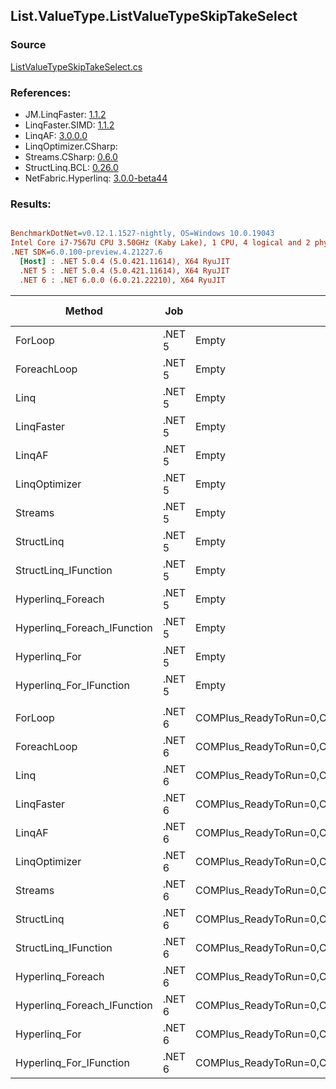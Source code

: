 ﻿## List.ValueType.ListValueTypeSkipTakeSelect

### Source
[ListValueTypeSkipTakeSelect.cs](../LinqBenchmarks/List/ValueType/ListValueTypeSkipTakeSelect.cs)

### References:
- JM.LinqFaster: [1.1.2](https://www.nuget.org/packages/JM.LinqFaster/1.1.2)
- LinqFaster.SIMD: [1.1.2](https://www.nuget.org/packages/LinqFaster.SIMD/1.0.3)
- LinqAF: [3.0.0.0](https://www.nuget.org/packages/LinqAF/3.0.0.0)
- LinqOptimizer.CSharp: [](https://www.nuget.org/packages/LinqOptimizer.CSharp/)
- Streams.CSharp: [0.6.0](https://www.nuget.org/packages/Streams.CSharp/0.6.0)
- StructLinq.BCL: [0.26.0](https://www.nuget.org/packages/StructLinq/0.26.0)
- NetFabric.Hyperlinq: [3.0.0-beta44](https://www.nuget.org/packages/NetFabric.Hyperlinq/3.0.0-beta44)

### Results:
``` ini

BenchmarkDotNet=v0.12.1.1527-nightly, OS=Windows 10.0.19043
Intel Core i7-7567U CPU 3.50GHz (Kaby Lake), 1 CPU, 4 logical and 2 physical cores
.NET SDK=6.0.100-preview.4.21227.6
  [Host] : .NET 5.0.4 (5.0.421.11614), X64 RyuJIT
  .NET 5 : .NET 5.0.4 (5.0.421.11614), X64 RyuJIT
  .NET 6 : .NET 6.0.0 (6.0.21.22210), X64 RyuJIT


```
|                      Method |    Job |                                                   EnvironmentVariables |  Runtime | Skip | Count |      Mean |     Error |    StdDev | Ratio | RatioSD |   Gen 0 |  Gen 1 | Gen 2 | Allocated |
|---------------------------- |------- |----------------------------------------------------------------------- |--------- |----- |------ |----------:|----------:|----------:|------:|--------:|--------:|-------:|------:|----------:|
|                     ForLoop | .NET 5 |                                                                  Empty | .NET 5.0 | 1000 |   100 |  1.786 μs | 0.0060 μs | 0.0053 μs |  1.00 |    0.00 |       - |      - |     - |         - |
|                 ForeachLoop | .NET 5 |                                                                  Empty | .NET 5.0 | 1000 |   100 |  7.031 μs | 0.0374 μs | 0.0331 μs |  3.94 |    0.03 |  0.0458 |      - |     - |      96 B |
|                        Linq | .NET 5 |                                                                  Empty | .NET 5.0 | 1000 |   100 |  2.640 μs | 0.0072 μs | 0.0067 μs |  1.48 |    0.01 |  0.1526 |      - |     - |     320 B |
|                  LinqFaster | .NET 5 |                                                                  Empty | .NET 5.0 | 1000 |   100 |  5.287 μs | 0.0694 μs | 0.0615 μs |  2.96 |    0.04 |  9.2545 |      - |     - |  19,368 B |
|                      LinqAF | .NET 5 |                                                                  Empty | .NET 5.0 | 1000 |   100 | 11.638 μs | 0.2000 μs | 0.2600 μs |  6.49 |    0.16 |       - |      - |     - |         - |
|               LinqOptimizer | .NET 5 |                                                                  Empty | .NET 5.0 | 1000 |   100 | 73.510 μs | 1.0621 μs | 0.9934 μs | 41.23 |    0.51 | 76.7822 |      - |     - | 162,310 B |
|                     Streams | .NET 5 |                                                                  Empty | .NET 5.0 | 1000 |   100 | 19.879 μs | 0.2366 μs | 0.2213 μs | 11.13 |    0.14 |  0.5493 |      - |     - |   1,176 B |
|                  StructLinq | .NET 5 |                                                                  Empty | .NET 5.0 | 1000 |   100 |  1.947 μs | 0.0053 μs | 0.0047 μs |  1.09 |    0.00 |  0.0572 |      - |     - |     120 B |
|        StructLinq_IFunction | .NET 5 |                                                                  Empty | .NET 5.0 | 1000 |   100 |  1.779 μs | 0.0049 μs | 0.0044 μs |  1.00 |    0.00 |       - |      - |     - |         - |
|           Hyperlinq_Foreach | .NET 5 |                                                                  Empty | .NET 5.0 | 1000 |   100 |  1.987 μs | 0.0068 μs | 0.0064 μs |  1.11 |    0.01 |       - |      - |     - |         - |
| Hyperlinq_Foreach_IFunction | .NET 5 |                                                                  Empty | .NET 5.0 | 1000 |   100 |  1.746 μs | 0.0028 μs | 0.0024 μs |  0.98 |    0.00 |       - |      - |     - |         - |
|               Hyperlinq_For | .NET 5 |                                                                  Empty | .NET 5.0 | 1000 |   100 |  1.982 μs | 0.0052 μs | 0.0049 μs |  1.11 |    0.00 |       - |      - |     - |         - |
|     Hyperlinq_For_IFunction | .NET 5 |                                                                  Empty | .NET 5.0 | 1000 |   100 |  1.738 μs | 0.0053 μs | 0.0047 μs |  0.97 |    0.00 |       - |      - |     - |         - |
|                             |        |                                                                        |          |      |       |           |           |           |       |         |         |        |       |           |
|                     ForLoop | .NET 6 | COMPlus_ReadyToRun=0,COMPlus_TC_QuickJitForLoops=1,COMPlus_TieredPGO=1 | .NET 6.0 | 1000 |   100 |  1.759 μs | 0.0034 μs | 0.0032 μs |  1.00 |    0.00 |       - |      - |     - |         - |
|                 ForeachLoop | .NET 6 | COMPlus_ReadyToRun=0,COMPlus_TC_QuickJitForLoops=1,COMPlus_TieredPGO=1 | .NET 6.0 | 1000 |   100 |  7.806 μs | 0.0370 μs | 0.0309 μs |  4.44 |    0.02 |  0.0458 |      - |     - |      96 B |
|                        Linq | .NET 6 | COMPlus_ReadyToRun=0,COMPlus_TC_QuickJitForLoops=1,COMPlus_TieredPGO=1 | .NET 6.0 | 1000 |   100 |  2.420 μs | 0.0249 μs | 0.0208 μs |  1.38 |    0.01 |  0.1526 |      - |     - |     320 B |
|                  LinqFaster | .NET 6 | COMPlus_ReadyToRun=0,COMPlus_TC_QuickJitForLoops=1,COMPlus_TieredPGO=1 | .NET 6.0 | 1000 |   100 |  4.630 μs | 0.0715 μs | 0.0669 μs |  2.63 |    0.04 |  9.2545 |      - |     - |  19,368 B |
|                      LinqAF | .NET 6 | COMPlus_ReadyToRun=0,COMPlus_TC_QuickJitForLoops=1,COMPlus_TieredPGO=1 | .NET 6.0 | 1000 |   100 | 23.892 μs | 0.0919 μs | 0.0815 μs | 13.58 |    0.06 |       - |      - |     - |         - |
|               LinqOptimizer | .NET 6 | COMPlus_ReadyToRun=0,COMPlus_TC_QuickJitForLoops=1,COMPlus_TieredPGO=1 | .NET 6.0 | 1000 |   100 | 68.424 μs | 0.7953 μs | 0.7439 μs | 38.89 |    0.41 | 75.9277 | 1.3428 |     - | 161,837 B |
|                     Streams | .NET 6 | COMPlus_ReadyToRun=0,COMPlus_TC_QuickJitForLoops=1,COMPlus_TieredPGO=1 | .NET 6.0 | 1000 |   100 | 19.398 μs | 0.1629 μs | 0.1444 μs | 11.02 |    0.09 |  0.5493 |      - |     - |   1,176 B |
|                  StructLinq | .NET 6 | COMPlus_ReadyToRun=0,COMPlus_TC_QuickJitForLoops=1,COMPlus_TieredPGO=1 | .NET 6.0 | 1000 |   100 |  1.946 μs | 0.0162 μs | 0.0151 μs |  1.11 |    0.01 |  0.0572 |      - |     - |     120 B |
|        StructLinq_IFunction | .NET 6 | COMPlus_ReadyToRun=0,COMPlus_TC_QuickJitForLoops=1,COMPlus_TieredPGO=1 | .NET 6.0 | 1000 |   100 |  1.832 μs | 0.0038 μs | 0.0033 μs |  1.04 |    0.00 |       - |      - |     - |         - |
|           Hyperlinq_Foreach | .NET 6 | COMPlus_ReadyToRun=0,COMPlus_TC_QuickJitForLoops=1,COMPlus_TieredPGO=1 | .NET 6.0 | 1000 |   100 |  1.984 μs | 0.0054 μs | 0.0051 μs |  1.13 |    0.00 |       - |      - |     - |         - |
| Hyperlinq_Foreach_IFunction | .NET 6 | COMPlus_ReadyToRun=0,COMPlus_TC_QuickJitForLoops=1,COMPlus_TieredPGO=1 | .NET 6.0 | 1000 |   100 |  1.749 μs | 0.0048 μs | 0.0043 μs |  0.99 |    0.00 |       - |      - |     - |         - |
|               Hyperlinq_For | .NET 6 | COMPlus_ReadyToRun=0,COMPlus_TC_QuickJitForLoops=1,COMPlus_TieredPGO=1 | .NET 6.0 | 1000 |   100 |  1.979 μs | 0.0087 μs | 0.0077 μs |  1.12 |    0.01 |       - |      - |     - |         - |
|     Hyperlinq_For_IFunction | .NET 6 | COMPlus_ReadyToRun=0,COMPlus_TC_QuickJitForLoops=1,COMPlus_TieredPGO=1 | .NET 6.0 | 1000 |   100 |  1.738 μs | 0.0039 μs | 0.0035 μs |  0.99 |    0.00 |       - |      - |     - |         - |
